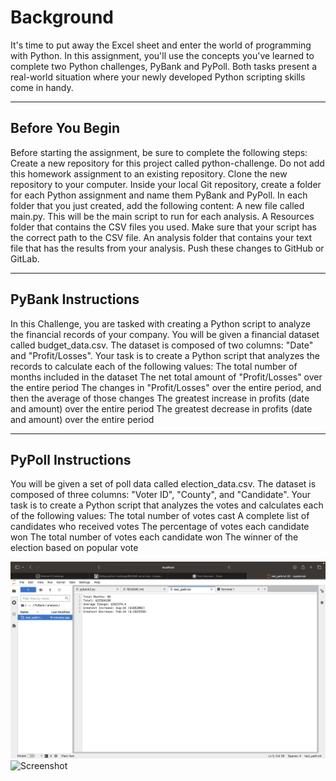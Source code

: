 # Background

It's time to put away the Excel sheet and enter the world of programming with Python. In this assignment, you'll use the concepts you've learned to complete two Python challenges, PyBank and PyPoll. Both tasks present a real-world situation where your newly developed Python scripting skills come in handy.

---

## Before You Begin

Before starting the assignment, be sure to complete the following steps:
Create a new repository for this project called python-challenge. Do not add this homework assignment to an existing repository.
Clone the new repository to your computer.
Inside your local Git repository, create a folder for each Python assignment and name them PyBank and PyPoll.
In each folder that you just created, add the following content:
A new file called main.py. This will be the main script to run for each analysis.
A Resources folder that contains the CSV files you used. Make sure that your script has the correct path to the CSV file.
An analysis folder that contains your text file that has the results from your analysis.
Push these changes to GitHub or GitLab.

---

## PyBank Instructions

In this Challenge, you are tasked with creating a Python script to analyze the financial records of your company. You will be given a financial dataset called budget_data.csv. The dataset is composed of two columns: "Date" and "Profit/Losses".
Your task is to create a Python script that analyzes the records to calculate each of the following values:
The total number of months included in the dataset
The net total amount of "Profit/Losses" over the entire period
The changes in "Profit/Losses" over the entire period, and then the average of those changes
The greatest increase in profits (date and amount) over the entire period
The greatest decrease in profits (date and amount) over the entire period

-----

## PyPoll Instructions
You will be given a set of poll data called election_data.csv. The dataset is composed of three columns: "Voter ID", "County", and "Candidate". Your task is to create a Python script that analyzes the votes and calculates each of the following values:
The total number of votes cast
A complete list of candidates who received votes
The percentage of votes each candidate won
The total number of votes each candidate won
The winner of the election based on popular vote

![Screenshot](./images/analysisScreenShot.png)
![Screenshot](./images/anaylsisScreenShot_pypoll.png)